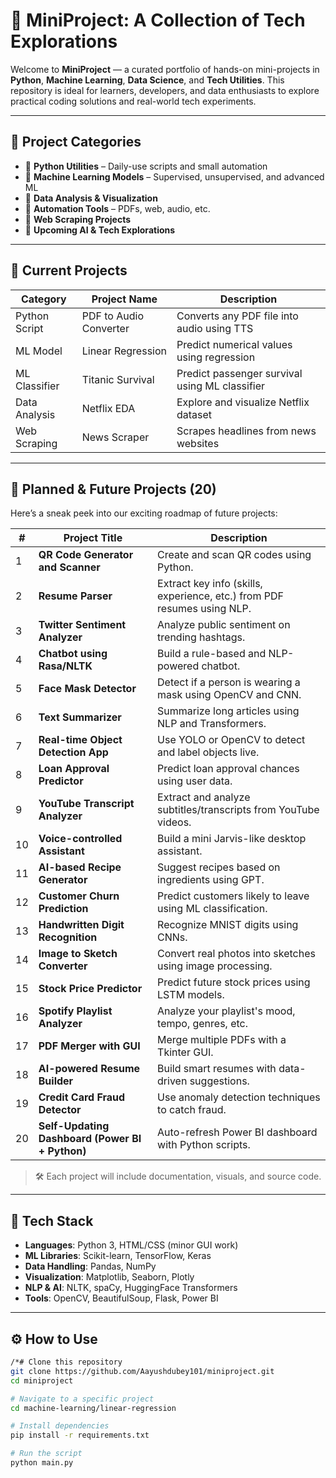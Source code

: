 # 🚀 MiniProject: A Collection of Tech Explorations

Welcome to **MiniProject** — a curated portfolio of hands-on mini-projects in **Python**, **Machine Learning**, **Data Science**, and **Tech Utilities**. This repository is ideal for learners, developers, and data enthusiasts to explore practical coding solutions and real-world tech experiments.

---

## 📁 Project Categories

- 🔹 **Python Utilities** – Daily-use scripts and small automation
- 🔹 **Machine Learning Models** – Supervised, unsupervised, and advanced ML
- 🔹 **Data Analysis & Visualization**
- 🔹 **Automation Tools** – PDFs, web, audio, etc.
- 🔹 **Web Scraping Projects**
- 🔹 **Upcoming AI & Tech Explorations**

---

## 🧩 Current Projects

| Category        | Project Name            | Description                                      |
|----------------|-------------------------|--------------------------------------------------|
| Python Script  | PDF to Audio Converter  | Converts any PDF file into audio using TTS       |
| ML Model       | Linear Regression       | Predict numerical values using regression        |
| ML Classifier  | Titanic Survival        | Predict passenger survival using ML classifier   |
| Data Analysis  | Netflix EDA             | Explore and visualize Netflix dataset            |
| Web Scraping   | News Scraper            | Scrapes headlines from news websites             |

---

## 🌟 Planned & Future Projects (20)

Here’s a sneak peek into our exciting roadmap of future projects:

| #  | Project Title                          | Description |
|----|----------------------------------------|-------------|
| 1  | **QR Code Generator and Scanner**      | Create and scan QR codes using Python. |
| 2  | **Resume Parser**                      | Extract key info (skills, experience, etc.) from PDF resumes using NLP. |
| 3  | **Twitter Sentiment Analyzer**         | Analyze public sentiment on trending hashtags. |
| 4  | **Chatbot using Rasa/NLTK**            | Build a rule-based and NLP-powered chatbot. |
| 5  | **Face Mask Detector**                 | Detect if a person is wearing a mask using OpenCV and CNN. |
| 6  | **Text Summarizer**                    | Summarize long articles using NLP and Transformers. |
| 7  | **Real-time Object Detection App**     | Use YOLO or OpenCV to detect and label objects live. |
| 8  | **Loan Approval Predictor**            | Predict loan approval chances using user data. |
| 9  | **YouTube Transcript Analyzer**        | Extract and analyze subtitles/transcripts from YouTube videos. |
| 10 | **Voice-controlled Assistant**         | Build a mini Jarvis-like desktop assistant. |
| 11 | **AI-based Recipe Generator**          | Suggest recipes based on ingredients using GPT. |
| 12 | **Customer Churn Prediction**          | Predict customers likely to leave using ML classification. |
| 13 | **Handwritten Digit Recognition**      | Recognize MNIST digits using CNNs. |
| 14 | **Image to Sketch Converter**          | Convert real photos into sketches using image processing. |
| 15 | **Stock Price Predictor**              | Predict future stock prices using LSTM models. |
| 16 | **Spotify Playlist Analyzer**          | Analyze your playlist's mood, tempo, genres, etc. |
| 17 | **PDF Merger with GUI**                | Merge multiple PDFs with a Tkinter GUI. |
| 18 | **AI-powered Resume Builder**          | Build smart resumes with data-driven suggestions. |
| 19 | **Credit Card Fraud Detector**         | Use anomaly detection techniques to catch fraud. |
| 20 | **Self-Updating Dashboard (Power BI + Python)** | Auto-refresh Power BI dashboard with Python scripts. |

> 🛠️ Each project will include documentation, visuals, and source code.

---

## 🧰 Tech Stack

- **Languages**: Python 3, HTML/CSS (minor GUI work)
- **ML Libraries**: Scikit-learn, TensorFlow, Keras
- **Data Handling**: Pandas, NumPy
- **Visualization**: Matplotlib, Seaborn, Plotly
- **NLP & AI**: NLTK, spaCy, HuggingFace Transformers
- **Tools**: OpenCV, BeautifulSoup, Flask, Power BI

---

## ⚙️ How to Use

```bash
/*# Clone this repository
git clone https://github.com/Aayushdubey101/miniproject.git
cd miniproject

# Navigate to a specific project
cd machine-learning/linear-regression

# Install dependencies
pip install -r requirements.txt

# Run the script
python main.py
